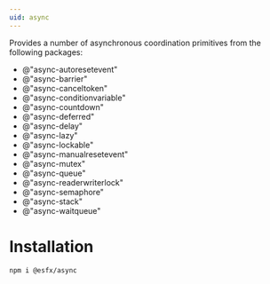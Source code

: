 ```yaml
---
uid: async
---
```


Provides a number of asynchronous coordination primitives from the following packages:

- @"async-autoresetevent"
- @"async-barrier"
- @"async-canceltoken"
- @"async-conditionvariable"
- @"async-countdown"
- @"async-deferred"
- @"async-delay"
- @"async-lazy"
- @"async-lockable"
- @"async-manualresetevent"
- @"async-mutex"
- @"async-queue"
- @"async-readerwriterlock"
- @"async-semaphore"
- @"async-stack"
- @"async-waitqueue"

# Installation

```sh
npm i @esfx/async
```
